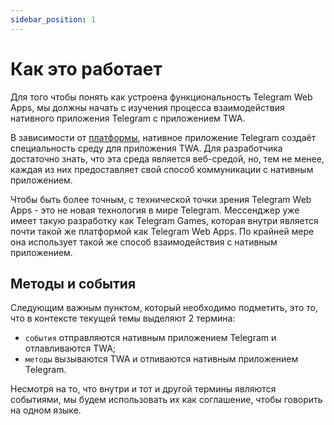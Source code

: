 ```yaml
---
sidebar_position: 1
---
```


# Как это работает

Для того чтобы понять как устроена функциональность Telegram Web Apps, мы должны 
начать с изучения процесса взаимодействия нативного приложения Telegram с 
приложением TWA.

В зависимости от [платформы](../platforms), нативное приложение Telegram 
создаёт специальность среду для приложения TWA. Для разработчика достаточно
знать, что эта среда является веб-средой, но, тем не менее, каждая из них
предоставляет свой способ коммуникации с нативным приложением.

Чтобы быть более точным, с технической точки зрения Telegram Web Apps - это не 
новая технология в мире Telegram. Мессенджер уже имеет такую разработку как
Telegram Games, которая внутри является почти такой же платформой как
Telegram Web Apps. По крайней мере она использует такой же способ 
взаимодействия с нативным приложением.

## Методы и события

Следующим важным пунктом, который необходимо подметить, это то, что в контексте
текущей темы выделяют 2 термина:

- `события` отправляются нативным приложением Telegram и отлавливаются TWA;
- `методы` вызываются TWA и отливаются нативным приложением Telegram.

Несмотря на то, что внутри и тот и другой термины являются событиями, мы будем
использовать их как соглашение, чтобы говорить на одном языке.
